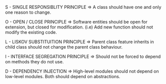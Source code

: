 S - SINGLE RESPONSIBLITY PRINCIPLE => A class should have one and only one reason to change.

O - OPEN / CLOSE PRINCIPLE => Software entities should be open for extension, but closed for modification. (i.e) Add new function should not modify the existing code.

L - LISKOV SUBSTITUITION PRINCIPLE => Parent class feature inherits in child class should not change the parent class behaviour.

I - INTERFACE SEGREGATION PRINCIPLE => Should not be forced to depend on methods they do not use.

D - DEPENDENCY INJECTION => High-level modules should not depend on low-level modules. Both should depend on abstractions.


